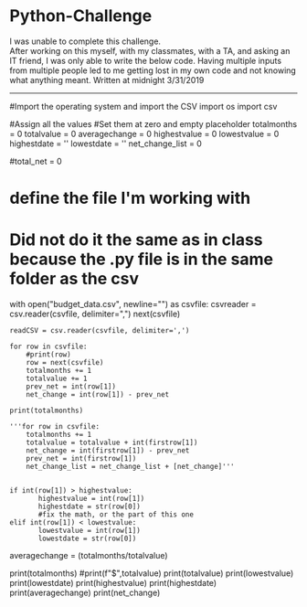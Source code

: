# Python-Challenge

I was unable to complete this challenge.  
After working on this myself, with my classmates, with a TA, and asking an IT friend, I was only able to write the below code.
Having multiple inputs from multiple people led to me getting lost in my own code and not knowing what anything meant.
Written at midnight 3/31/2019
____________________________  
  
  #Import the operating system and import the CSV
import os
import csv

#Assign all the values
#Set them at zero and empty placeholder
totalmonths = 0
totalvalue = 0
averagechange = 0
highestvalue = 0
lowestvalue = 0
highestdate = ''
lowestdate = ''
net_change_list = 0

#total_net = 0

# define the file I'm working with
# Did not do it the same as in class because the .py file is in the same folder as the csv


with open("budget_data.csv", newline="") as csvfile:
    csvreader = csv.reader(csvfile, delimiter=",")
    next(csvfile)

    readCSV = csv.reader(csvfile, delimiter=',')
    
    for row in csvfile:
        #print(row)
        row = next(csvfile)
        totalmonths += 1
        totalvalue += 1
        prev_net = int(row[1])
        net_change = int(row[1]) - prev_net

    print(totalmonths)

    '''for row in csvfile:
        totalmonths += 1
        totalvalue = totalvalue + int(firstrow[1])
        net_change = int(firstrow[1]) - prev_net
        prev_net = int(firstrow[1])
        net_change_list = net_change_list + [net_change]'''


    if int(row[1]) > highestvalue:
           highestvalue = int(row[1]) 
           highestdate = str(row[0])
           #fix the math, or the part of this one
    elif int(row[1]) < lowestvalue:
           lowestvalue = int(row[1])
           lowestdate = str(row[0])

averagechange = (totalmonths/totalvalue)


print(totalmonths)
#print(f"$",totalvalue)
print(totalvalue)
print(lowestvalue)
print(lowestdate)
print(highestvalue)
print(highestdate)
print(averagechange)
print(net_change)


